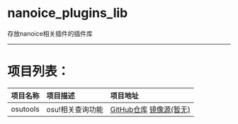 # nanoice_plugins_lib
存放nanoice相关插件的插件库

---
# 项目列表：
|项目名称|项目描述|项目地址|
|:---:|:---|:---|
|osutools|osu!相关查询功能|[GitHub仓库](https://github.com/Nanoic39/nanoice_plugins_lib/tree/dev/nonebot_plugin_osutools) [镜像源(暂无)](#)|

